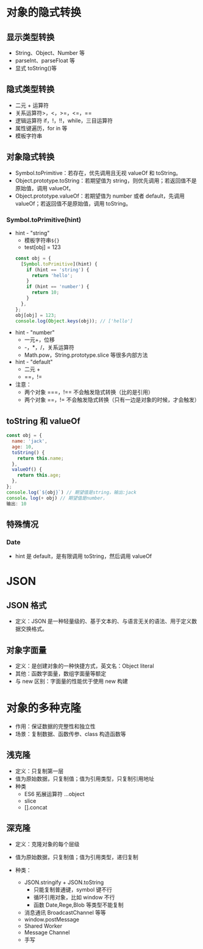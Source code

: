 # 对象的隐式转换

## 显示类型转换

- String、Object、Number 等
- parseInt、parseFloat 等
- 显式 toString()等

## 隐式类型转换

- 二元 + 运算符
- 关系运算符>，<，>=，<=，==
- 逻辑运算符 if，!，!!，while，三目运算符
- 属性键遍历，for in 等
- 模板字符串

## 对象隐式转换

- Symbol.toPrimitive：若存在，优先调用且无视 valueOf 和 toString。
- Object.prototype.toString：若期望值为 string，则优先调用；若返回值不是原始值，调用 valueOf。
- Object.prototype.valueOf：若期望值为 number 或者 default，先调用 valueOf；若返回值不是原始值，调用 toString。

### Symbol.toPrimitive(hint)

- hint - "string"
  - 模板字符串`${}`
  - test[obj] = 123
  ```js
  const obj = {
    [Symbol.toPrimitive](hint) {
      if (hint == 'string') {
        return 'hello';
      }
      if (hint == 'number') {
        return 10;
      }
    },
  };
  obj[obj] = 123;
  console.log(Object.keys(obj)); // ['hello']
  ```
- hint - "number"
  - 一元+，位移
  - -，\*，/，关系运算符
  - Math.pow，String.prototype.slice 等很多内部方法
- hint - "default"
  - 二元 +
  - ==，!=
- 注意：
  - 两个对象 ===，!== 不会触发隐式转换（比的是引用）
  - 两个对象 ==，!= 不会触发隐式转换（只有一边是对象的时候，才会触发）

## toString 和 valueOf

```js
const obj = {
  name: 'jack',
  age: 10,
  toString() {
    return this.name;
  },
  valueOf() {
    return this.age;
  },
};
console.log(`${obj}`) // 期望值是string，输出:jack
console。log(+ obj) // 期望值是number，
输出: 10
```

## 特殊情况

### Date

- hint 是 default，是有限调用 toString，然后调用 valueOf

# JSON

## JSON 格式

- 定义：JSON 是一种轻量级的、基于文本的、与语言无关的语法、用于定义数据交换格式。

## 对象字面量

- 定义：是创建对象的一种快捷方式，英文名：Object literal
- 其他：函数字面量，数组字面量等额定
- 与 new 区别：字面量的性能优于使用 new 构建

# 对象的多种克隆

- 作用：保证数据的完整性和独立性
- 场景：复制数据、函数传参、class 构造函数等

## 浅克隆

- 定义：只复制第一层
- 值为原始数据，只复制值；值为引用类型，只复制引用地址
- 种类
  - ES6 拓展运算符 ...object
  - slice
  - [].concat

## 深克隆

- 定义：克隆对象的每个层级
- 值为原始数据，只复制值；值为引用类型，递归复制

- 种类：
  - JSON.stringify + JSON.toString
    - 只能复制普通键，symbol 键不行
    - 循环引用对象，比如 window 不行
    - 函数 Date,Rege,Blob 等类型不能复制
  - 消息通讯 BroadcastChannel 等等
  - window.postMessage
  - Shared Worker
  - Message Channel
  - 手写
